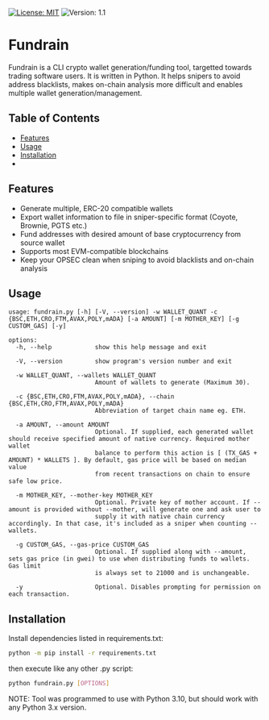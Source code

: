 [![License: MIT](https://img.shields.io/badge/License-MIT-yellow.svg)](https://opensource.org/licenses/MIT)
![Version: 1.1](https://img.shields.io/badge/Version-1.1-brightgreen)

# Fundrain <a name = "about"></a>
Fundrain is a CLI crypto wallet generation/funding tool, targetted towards trading software users. It is written in Python.
It helps snipers to avoid address blacklists, makes on-chain analysis more difficult and enables multiple wallet generation/management.

## Table of Contents

+ [Features](#features)
+ [Usage](#usage)
+ [Installation](#installation)
+ 
## Features <a name = "features"></a>

- Generate multiple, ERC-20 compatible wallets
- Export wallet information to file in sniper-specific format (Coyote, Brownie, PGTS etc.)
- Fund addresses with desired amount of base cryptocurrency from source wallet
- Supports most EVM-compatible blockchains 
- Keep your OPSEC clean when sniping to avoid blacklists and on-chain analysis

## Usage <a name = "usage"></a>
```
usage: fundrain.py [-h] [-V, --version] -w WALLET_QUANT -c {BSC,ETH,CRO,FTM,AVAX,POLY,mADA} [-a AMOUNT] [-m MOTHER_KEY] [-g CUSTOM_GAS] [-y]

options:
  -h, --help            show this help message and exit
  
  -V, --version         show program's version number and exit
  
  -w WALLET_QUANT, --wallets WALLET_QUANT
                        Amount of wallets to generate (Maximum 30).
                        
  -c {BSC,ETH,CRO,FTM,AVAX,POLY,mADA}, --chain {BSC,ETH,CRO,FTM,AVAX,POLY,mADA}
                        Abbreviation of target chain name eg. ETH.
                        
  -a AMOUNT, --amount AMOUNT
                        Optional. If supplied, each generated wallet should receive specified amount of native currency. Required mother wallet
                        balance to perform this action is [ (TX_GAS + AMOUNT) * WALLETS ]. By default, gas price will be based on median value 
                        from recent transactions on chain to ensure safe low price.
                        
  -m MOTHER_KEY, --mother-key MOTHER_KEY
                        Optional. Private key of mother account. If --amount is provided without --mother, will generate one and ask user to 
                        supply it with native chain currency accordingly. In that case, it's included as a sniper when counting --wallets.
                        
  -g CUSTOM_GAS, --gas-price CUSTOM_GAS
                        Optional. If supplied along with --amount, sets gas price (in gwei) to use when distributing funds to wallets. Gas limit 
                        is always set to 21000 and is unchangeable.
                        
  -y                    Optional. Disables prompting for permission on each transaction.
```

## Installation <a name = "installation"></a>
Install dependencies listed in requirements.txt:
```sh
python -m pip install -r requirements.txt
```
then execute like any other .py script:
```sh
python fundrain.py [OPTIONS]
```
NOTE: Tool was programmed to use with Python 3.10, but should work with any Python 3.x version.
